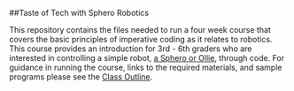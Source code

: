 ##Taste of Tech with Sphero Robotics

This repository contains the files needed to run a four week course that covers the basic principles of imperative coding as it relates to robotics. This course provides an introduction for 3rd - 6th graders who are interested in controlling a simple robot, [a Sphero or Ollie](http://www.sphero.com), through code. For guidance in running the course, links to the required materials, and sample programs please see the [Class Outline](https://github.com/DaveKT/ToT_Robotics_Sphero/blob/master/Class%20Outline.md).